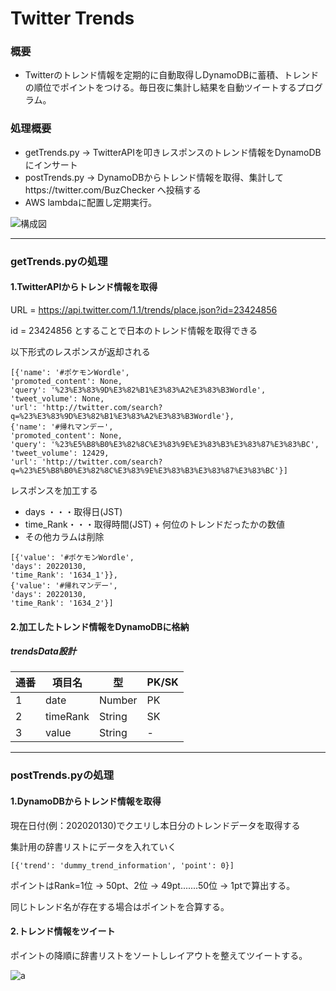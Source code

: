 # Twitter Trends
### 概要
* Twitterのトレンド情報を定期的に自動取得しDynamoDBに蓄積、トレンドの順位でポイントをつける。毎日夜に集計し結果を自動ツイートするプログラム。

### 処理概要
* getTrends.py -> TwitterAPIを叩きレスポンスのトレンド情報をDynamoDBにインサート
* postTrends.py -> DynamoDBからトレンド情報を取得、集計してhttps://twitter.com/BuzChecker へ投稿する
* AWS lambdaに配置し定期実行。


![構成図](https://user-images.githubusercontent.com/94233243/198755901-bcf42a4f-8da8-4f1b-aae1-aefb5afb60ba.png)

-------
### getTrends.pyの処理
#### 1.TwitterAPIからトレンド情報を取得
 URL = https://api.twitter.com/1.1/trends/place.json?id=23424856

id = 23424856 とすることで日本のトレンド情報を取得できる

以下形式のレスポンスが返却される

```
[{'name': '#ポケモンWordle',
'promoted_content': None,
'query': '%23%E3%83%9D%E3%82%B1%E3%83%A2%E3%83%B3Wordle',
'tweet_volume': None,
'url': 'http://twitter.com/search?q=%23%E3%83%9D%E3%82%B1%E3%83%A2%E3%83%B3Wordle'},
{'name': '#帰れマンデー',
'promoted_content': None,
'query': '%23%E5%B8%B0%E3%82%8C%E3%83%9E%E3%83%B3%E3%83%87%E3%83%BC',
'tweet_volume': 12429,
'url': 'http://twitter.com/search?q=%23%E5%B8%B0%E3%82%8C%E3%83%9E%E3%83%B3%E3%83%87%E3%83%BC'}]
```

レスポンスを加工する

* days ・・・取得日(JST)
* time_Rank・・・取得時間(JST) + 何位のトレンドだったかの数値
* その他カラムは削除
```
[{'value': '#ポケモンWordle',
'days': 20220130,
'time_Rank': '1634_1'}},
{'value': '#帰れマンデー',
'days': 20220130,
'time_Rank': '1634_2'}]
```

#### 2.加工したトレンド情報をDynamoDBに格納



##### trendsData設計
| 通番  | 項目名   | 型      | PK/SK |
|-----|----------|--------|-------|
| 1   | date     | Number | PK    |
| 2   | timeRank | String | SK    |
| 3   | value    | String | -     |

-------
### postTrends.pyの処理
#### 1.DynamoDBからトレンド情報を取得
現在日付(例：202020130)でクエリし本日分のトレンドデータを取得する

集計用の辞書リストにデータを入れていく
```
[{'trend': 'dummy_trend_information', 'point': 0}]
```
ポイントはRank=1位 -> 50pt、2位 -> 49pt.......50位 -> 1ptで算出する。

同じトレンド名が存在する場合はポイントを合算する。

#### 2.トレンド情報をツイート
ポイントの降順に辞書リストをソートしレイアウトを整えてツイートする。

![a](https://user-images.githubusercontent.com/94233243/198756198-e850a249-0f50-40fc-9368-6d9228df94d6.png)

